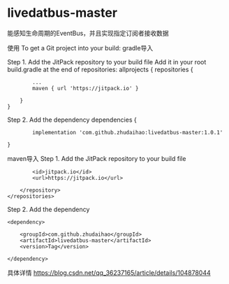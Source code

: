 # livedatbus-master
能感知生命周期的EventBus，并且实现指定订阅者接收数据

使用
To get a Git project into your build:
gradle导入

Step 1. Add the JitPack repository to your build file
Add it in your root build.gradle at the end of repositories:
allprojects {
		repositories {
		
			...
			maven { url 'https://jitpack.io' }
			
		}
	}
  
  
  Step 2. Add the dependency
  dependencies {
  
	        implementation 'com.github.zhudaihao:livedatbus-master:1.0.1'
		
	}
  
  
  maven导入
  Step 1. Add the JitPack repository to your build file
  <repositories>
		<repository>
			
		    <id>jitpack.io</id>
		    <url>https://jitpack.io</url>
		    
		</repository>
	</repositories>
  
  Step 2. Add the dependency
  
  	<dependency>
	
	    <groupId>com.github.zhudaihao</groupId>
	    <artifactId>livedatbus-master</artifactId>
	    <version>Tag</version>
	    
	</dependency>
  
  


具体详情 https://blog.csdn.net/qq_36237165/article/details/104878044
